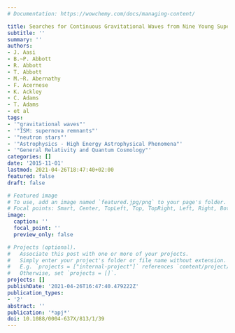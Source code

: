 ```yaml
---
# Documentation: https://wowchemy.com/docs/managing-content/

title: Searches for Continuous Gravitational Waves from Nine Young Supernova Remnants
subtitle: ''
summary: ''
authors:
- J. Aasi
- B.~P. Abbott
- R. Abbott
- T. Abbott
- M.~R. Abernathy
- F. Acernese
- K. Ackley
- C. Adams
- T. Adams
- et al
tags:
- '"gravitational waves"'
- '"ISM: supernova remnants"'
- '"neutron stars"'
- '"Astrophysics - High Energy Astrophysical Phenomena"'
- '"General Relativity and Quantum Cosmology"'
categories: []
date: '2015-11-01'
lastmod: 2021-04-26T18:47:40+02:00
featured: false
draft: false

# Featured image
# To use, add an image named `featured.jpg/png` to your page's folder.
# Focal points: Smart, Center, TopLeft, Top, TopRight, Left, Right, BottomLeft, Bottom, BottomRight.
image:
  caption: ''
  focal_point: ''
  preview_only: false

# Projects (optional).
#   Associate this post with one or more of your projects.
#   Simply enter your project's folder or file name without extension.
#   E.g. `projects = ["internal-project"]` references `content/project/deep-learning/index.md`.
#   Otherwise, set `projects = []`.
projects: []
publishDate: '2021-04-26T16:47:40.479222Z'
publication_types:
- '2'
abstract: ''
publication: '*apj*'
doi: 10.1088/0004-637X/813/1/39
---
```

